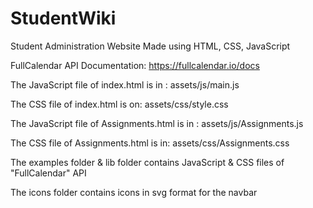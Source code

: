 # StudentWiki
Student Administration Website
Made using HTML, CSS, JavaScript 

FullCalendar API Documentation: https://fullcalendar.io/docs

The JavaScript file of index.html is in : assets/js/main.js

The CSS file of index.html is on: assets/css/style.css

The JavaScript file of Assignments.html is in : assets/js/Assignments.js

The CSS file of Assignments.html is in: assets/css/Assignments.css

The examples folder & lib folder contains JavaScript & CSS files of "FullCalendar" API

The icons folder contains icons in svg format for the navbar
